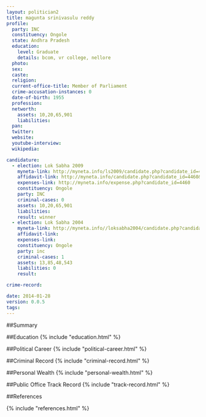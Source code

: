 ```yaml
---
layout: politician2
title: magunta srinivasulu reddy
profile: 
  party: INC
  constituency: Ongole
  state: Andhra Pradesh
  education: 
    level: Graduate
    details: bcom, vr college, nellore
  photo: 
  sex: 
  caste: 
  religion: 
  current-office-title: Member of Parliament
  crime-accusation-instances: 0
  date-of-birth: 1955
  profession: 
  networth: 
    assets: 10,20,65,901
    liabilities: 
  pan: 
  twitter: 
  website: 
  youtube-interview: 
  wikipedia: 

candidature: 
  - election: Lok Sabha 2009
    myneta-link: http://myneta.info/ls2009/candidate.php?candidate_id=4460
    affidavit-link: http://myneta.info/candidate.php?candidate_id=4460&scan=original
    expenses-link: http://myneta.info/expense.php?candidate_id=4460
    constituency: Ongole 
    party: INC
    criminal-cases: 0
    assets: 10,20,65,901
    liabilities: 
    result: winner 
  - election: Lok Sabha 2004
    myneta-link: http://myneta.info//loksabha2004/candidate.php?candidate_id=195
    affidavit-link: 
    expenses-link: 
    constituency: Ongole 
    party: inc
    criminal-cases: 1
    assets: 13,85,48,543
    liabilities: 0
    result:  

crime-record: 

date: 2014-01-28
version: 0.0.5
tags: 
---
```

##Summary


##Education
{% include "education.html" %}


##Political Career
{% include "political-career.html" %}


##Criminal Record
{% include "criminal-record.html" %}


##Personal Wealth
{% include "personal-wealth.html" %}


##Public Office Track Record
{% include "track-record.html" %}


##References


{% include "references.html" %}
